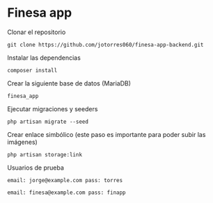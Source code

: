 # Finesa app

Clonar el repositorio
```
git clone https://github.com/jotorres060/finesa-app-backend.git
```

Instalar las dependencias
```
composer install
```

Crear la siguiente base de datos (MariaDB)
```
finesa_app
```

Ejecutar migraciones y seeders
```
php artisan migrate --seed
```

Crear enlace simbólico (este paso es importante para poder subir las imágenes)
```
php artisan storage:link
```

Usuarios de prueba
```
email: jorge@example.com pass: torres
```

```
email: finesa@example.com pass: finapp
```
